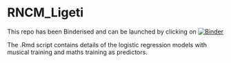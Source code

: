 # RNCM_Ligeti

This repo has been Binderised and can be launched by clicking on [![Binder](https://mybinder.org/badge_logo.svg)](https://mybinder.org/v2/gh/ajstewartlang/RNCM_Ligeti/tree/master/master?urlpath=rstudio)

The .Rmd script contains details of the logistic regression models with musical training and maths training as predictors.
